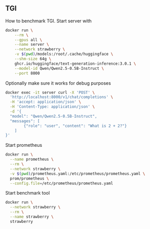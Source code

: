 ## TGI

How to benchmark TGI. Start server with

```bash
docker run \
    --rm \
    --gpus all \
    --name server \
    --network strawberry \
    -v $(pwd)/models:/root/.cache/huggingface \
    --shm-size 64g \
    ghcr.io/huggingface/text-generation-inference:3.0.1 \
    --model-id Qwen/Qwen2.5-0.5B-Instruct \
    --port 8000
```

Optionally make sure it works for debug purposes

```bash
docker exec -it server curl -X 'POST' \
  'http://localhost:8000/v1/chat/completions' \
  -H 'accept: application/json' \
  -H 'Content-Type: application/json' \
  -d '{
  "model": "Qwen/Qwen2.5-0.5B-Instruct",
  "messages": [
        {"role": "user", "content": "What is 2 + 2?"}
    ]
}'
```

Start prometheus

```bash
docker run \
  --name prometheus \
  --rm \
  --network strawberry \
  -v $(pwd)/prometheus.yaml:/etc/prometheus/prometheus.yaml \
  prom/prometheus \
  --config.file=/etc/prometheus/prometheus.yaml
```

Start benchmark tool

```bash
docker run \
  --network strawberry \
  --rm \
  --name strawberry \
  strawberry
```
